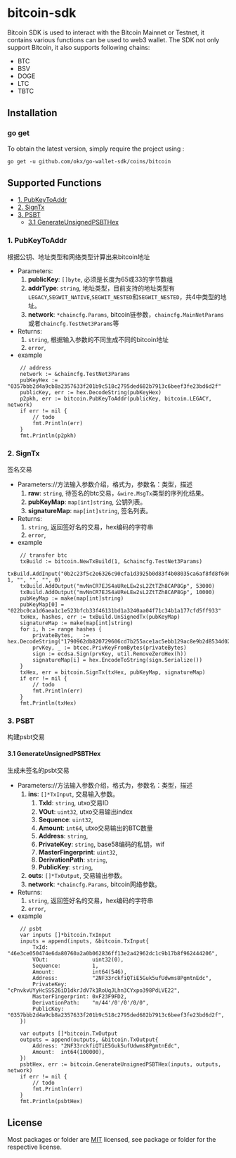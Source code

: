 # bitcoin-sdk
Bitcoin SDK is used to interact with the Bitcoin Mainnet or Testnet, it contains various functions can be used to web3 wallet.
The SDK not only support Bitcoin, it also supports following chains:

- BTC
- BSV
- DOGE
- LTC
- TBTC

## Installation

### go get

To obtain the latest version, simply require the project using :

```shell
go get -u github.com/okx/go-wallet-sdk/coins/bitcoin
```

## Supported Functions

* [1. PubKeyToAddr](#1-PubKeyToAddr)
* [2. SignTx](#2-SignTx)
* [3. PSBT](#3-PSBT)
  * [3.1 GenerateUnsignedPSBTHex](#31-GenerateUnsignedPSBTHex)

### 1. PubKeyToAddr
根据公钥、地址类型和网络类型计算出来bitcoin地址
* Parameters:
    1. **publicKey**: `[]byte`, 必须是长度为65或33的字节数组
    2. **addrType**: `string`,  地址类型，目前支持的地址类型有`LEGACY`,`SEGWIT_NATIVE`,`SEGWIT_NESTED`和`SEGWIT_NESTED`，共4中类型的地址。
    3. **network**: `*chaincfg.Params`, bitcoin链参数，`chaincfg.MainNetParams`或者`chaincfg.TestNet3Params`等
* Returns:
    1. `string`,  根据输入参数的不同生成不同的bitcoin地址
    2. `error`, 
* example
```golang
	// address
	network := &chaincfg.TestNet3Params
	pubKeyHex := "0357bbb2d4a9cb8a2357633f201b9c518c2795ded682b7913c6beef3fe23bd6d2f"
	publicKey, err := hex.DecodeString(pubKeyHex)
	p2pkh, err := bitcoin.PubKeyToAddr(publicKey, bitcoin.LEGACY, network)
	if err != nil {
		// todo
		fmt.Println(err)
	}
	fmt.Println(p2pkh)
```

### 2. SignTx
签名交易
* Parameters://方法输入参数介绍，格式为，参数名：类型，描述
    1. **raw**: `string`, 待签名的btc交易，`&wire.MsgTx`类型的序列化结果。
    2. **pubKeyMap**: `map[int]string`,  公钥列表。
    3. **signatureMap**: `map[int]string`, 签名列表。
* Returns:
    1. `string`,  返回签好名的交易，hex编码的字符串
    2. `error`,
* example
```golang
	// transfer btc
	txBuild := bitcoin.NewTxBuild(1, &chaincfg.TestNet3Params)
	txBuild.AddInput("0b2c23f5c2e6326c90cfa1d3925b0d83f4b08035ca6af8fd8f606385dfbc5822", 1, "", "", "", 0)
	txBuild.AddOutput("mvNnCR7EJS4aUReLEw2sL2ZtTZh8CAP8Gp", 53000)
	txBuild.AddOutput("mvNnCR7EJS4aUReLEw2sL2ZtTZh8CAP8Gp", 10000)
	pubKeyMap := make(map[int]string)
	pubKeyMap[0] = "022bc0ca1d6aea1c1e523bfcb33f46131bd1a3240aa04f71c34b1a177cfd5ff933"
	txHex, hashes, err := txBuild.UnSignedTx(pubKeyMap)
	signatureMap := make(map[int]string)
	for i, h := range hashes {
		privateBytes, _ := hex.DecodeString("1790962db820729606cd7b255ace1ac5ebb129ac8e9b2d8534d022194ab25b37")
		prvKey, _ := btcec.PrivKeyFromBytes(privateBytes)
		sign := ecdsa.Sign(prvKey, util.RemoveZeroHex(h))
		signatureMap[i] = hex.EncodeToString(sign.Serialize())
	}
	txHex, err = bitcoin.SignTx(txHex, pubKeyMap, signatureMap)
	if err != nil {
		// todo
		fmt.Println(err)
	}
	fmt.Println(txHex)
```

### 3. PSBT

构建psbt交易

#### 3.1 GenerateUnsignedPSBTHex
生成未签名的psbt交易

* Parameters://方法输入参数介绍，格式为，参数名：类型，描述
    1. **ins**: `[]*TxInput`,  交易输入参数。
        1. **TxId**: `string`, utxo交易ID
        2. **VOut**: `uint32`, utxo交易输出index
        3. **Sequence**: `uint32`,
        4. **Amount**:    `int64`, utxo交易输出的BTC数量
        5. **Address**:  `string`, 
        6. **PrivateKey**: `string`, base58编码的私钥，wif
        7. **MasterFingerprint**: `uint32`,
        8. **DerivationPath**:   `string`,
        9. **PublicKey**: `string`,
    2. **outs**: `[]*TxOutput`,  交易输出参数。
    3. **network**: `*chaincfg.Params`, bitcoin网络参数。
* Returns:
    1. `string`,  返回签好名的交易，hex编码的字符串
    2. `error`,
* example
```golang
	// psbt
	var inputs []*bitcoin.TxInput
	inputs = append(inputs, &bitcoin.TxInput{
		TxId:              "46e3ce050474e6da80760a2a0b062836ff13e2a42962dc1c9b17b8f962444206",
		VOut:              uint32(0),
		Sequence:          1,
		Amount:            int64(546),
		Address:           "2NF33rckfiQTiE5Guk5ufUdwms8PgmtnEdc",
		PrivateKey:        "cPnvkvUYyHcSSS26iD1dkrJdV7k1RoUqJLhn3CYxpo398PdLVE22",
		MasterFingerprint: 0xF23F9FD2,
		DerivationPath:    "m/44'/0'/0'/0/0",
		PublicKey:         "0357bbb2d4a9cb8a2357633f201b9c518c2795ded682b7913c6beef3fe23bd6d2f",
	})

	var outputs []*bitcoin.TxOutput
	outputs = append(outputs, &bitcoin.TxOutput{
		Address: "2NF33rckfiQTiE5Guk5ufUdwms8PgmtnEdc",
		Amount:  int64(100000),
	})
	psbtHex, err := bitcoin.GenerateUnsignedPSBTHex(inputs, outputs, network)
	if err != nil {
		// todo
		fmt.Println(err)
	}
	fmt.Println(psbtHex)
```

## License
Most packages or folder are [MIT](<https://github.com/okx/go-wallet-sdk/blob/main/coins/bitcoin/LICENSE>) licensed, see package or folder for the respective license.
